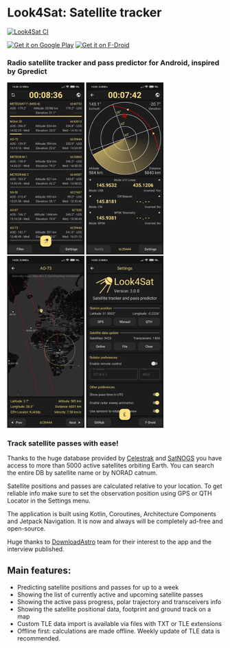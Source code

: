 # Look4Sat: Satellite tracker

[![Look4Sat CI](https://github.com/rt-bishop/Look4Sat/actions/workflows/main.yml/badge.svg)](https://github.com/rt-bishop/Look4Sat/actions/workflows/main.yml)

[<img src="https://play.google.com/intl/en_gb/badges/static/images/badges/en_badge_web_generic.png" alt="Get it on Google Play" height="80">](https://play.google.com/store/apps/details?id=com.rtbishop.look4sat)
[<img src="https://fdroid.gitlab.io/artwork/badge/get-it-on.png" alt="Get it on F-Droid" height="80">](https://f-droid.org/packages/com.rtbishop.look4sat/)

### Radio satellite tracker and pass predictor for Android, inspired by Gpredict

<p float="left">
<img src="fastlane/metadata/android/en-US/images/phoneScreenshots/1.png" width="180"/>
<img src="fastlane/metadata/android/en-US/images/phoneScreenshots/2.png" width="180"/>
<img src="fastlane/metadata/android/en-US/images/phoneScreenshots/3.png" width="180"/>
<img src="fastlane/metadata/android/en-US/images/phoneScreenshots/4.png" width="180">
</p>

### Track satellite passes with ease!

Thanks to the huge database provided by [Celestrak](https://celestrak.com/) and [SatNOGS](https://satnogs.org/) you have access to more than 5000 active satellites orbiting Earth. You can search the entire DB by satellite name or by NORAD catnum.

Satellite positions and passes are calculated relative to your location. To get reliable info make sure to set the observation position using GPS or QTH Locator in the Settings menu.

The application is built using Kotlin, Coroutines, Architecture Components and Jetpack Navigation. It is now and always will be completely ad-free and open-source.

Huge thanks to [DownloadAstro](https://appoftheday.downloadastro.com/app/look4sat-satellite-tracker/) team for their interest to the app and the interview published.

## Main features:

*  Predicting satellite positions and passes for up to a week
*  Showing the list of currently active and upcoming satellite passes
*  Showing the active pass progress, polar trajectory and transceivers info
*  Showing the satellite positional data, footprint and ground track on a map
*  Custom TLE data import is available via files with TXT or TLE extensions
*  Offline first: calculations are made offline. Weekly update of TLE data is recommended.
